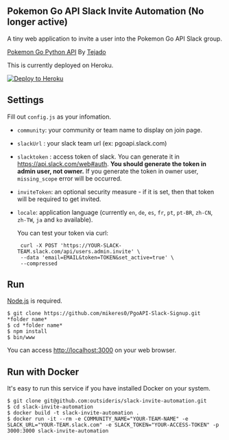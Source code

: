 Pokemon Go API Slack Invite Automation (No longer active)
------------

A tiny web application to invite a user into the Pokemon Go API Slack group.


[Pokemon Go Python API](https://github.com/tejado/pgoapi/) By [Tejado](https://github.com/tejado)

This is currently deployed on Heroku.

[![Deploy to Heroku](https://www.herokucdn.com/deploy/button.png)](https://heroku.com/deploy)

## Settings
Fill out `config.js` as your infomation.

* `community`: your community or team name to display on join page.
* `slackUrl` : your slack team url (ex: pgoapi.slack.com)
* `slacktoken` : access token of slack.
  You can generate it in <https://api.slack.com/web#auth>.
  **You should generate the token in admin user, not owner.**
  If you generate the token in owner user, `missing_scope` error will be occurred.
* `inviteToken`: an optional security measure - if it is set, then that token will be required to get invited.
* `locale`: application language (currently `en`, `de`, `es`, `fr`, `pt`, `pt-BR`, `zh-CN`, `zh-TW`, `ja` and `ko` available).

  You can test your token via curl:

  ```shell
   curl -X POST 'https://YOUR-SLACK-TEAM.slack.com/api/users.admin.invite' \
   --data 'email=EMAIL&token=TOKEN&set_active=true' \
   --compressed
  ```

## Run
[Node.js](http://nodejs.org/) is required.

```shell
$ git clone https://github.com/mikeres0/PgoAPI-Slack-Signup.git *folder name*
$ cd *folder name*
$ npm install
$ bin/www
```

You can access <http://localhost:3000> on your web browser.

## Run with Docker

It's easy to run this service if you have installed Docker on your system.

```shell
$ git clone git@github.com:outsideris/slack-invite-automation.git
$ cd slack-invite-automation
$ docker build -t slack-invite-automation .
$ docker run -it --rm -e COMMUNITY_NAME="YOUR-TEAM-NAME" -e SLACK_URL="YOUR-TEAM.slack.com" -e SLACK_TOKEN="YOUR-ACCESS-TOKEN" -p 3000:3000 slack-invite-automation
```
